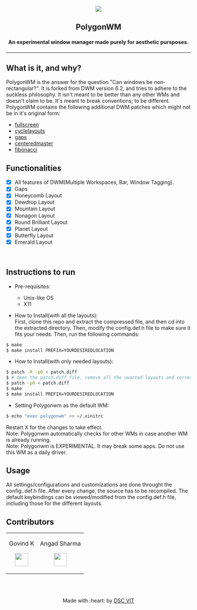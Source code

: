 <p align="center">
<a href="https://dscvit.com">
	<img src="https://user-images.githubusercontent.com/30529572/72455010-fb38d400-37e7-11ea-9c1e-8cdeb5f5906e.png" />
</a>
	<h2 align="center">  PolygonWM  </h2>
	<h4 align="center">  An experimental window manager made purely for aesthetic pursposes.  <h4>
</p>

---
<!---
[![DOCS](https://img.shields.io/badge/Documentation-see%20docs-green?style=flat-square&logo=appveyor)](INSERT_LINK_FOR_DOCS_HERE) 
  [![UI ](https://img.shields.io/badge/User%20Interface-Link%20to%20UI-orange?style=flat-square&logo=appveyor)](INSERT_UI_LINK_HERE)
-->

## What is it, and why?  

PolygonWM is the answer for the question "Can windows be non-rectangular?". It is forked from DWM version 6.2, and tries to adhere to the suckless philosophy. It isn't meant to be better than any other WMs and doesn't claim to be. It's meant to break conventions; to be different. PolygonWM contains the following additional DWM patches which might not be in it's original form:  
- [fullscreen](https://dwm.suckless.org/patches/fullscreen/)
- [cyclelayouts](https://dwm.suckless.org/patches/cyclelayouts/)
- [gaps](https://dwm.suckless.org/patches/gaps/)
- [centeredmaster](https://dwm.suckless.org/patches/centeredmaster/)
- [fibonacci](https://dwm.suckless.org/patches/fibonacci/)

## Functionalities
- [X]  All features of DWM(Multiple Workspaces, Bar, Window Tagging).
- [X]  Gaps
- [X]  Honeycomb Layout
- [X]  Dewdrop Layout
- [X]  Mountain Layout
- [X]  Nonagon Layout
- [X]  Round Brilliant Layout
- [X]  Planet Layout
- [X]  Butterfly Layout
- [X]  Emerald Layout

<br>


## Instructions to run

* Pre-requisites:
	-  Unix-like OS
	-  X11

* How to Install(with all the layouts):   
  First, clone this repo and extract the compressed file, and then cd into the extracted directory.
  Then, modify the config.def.h file to make sure it fits your needs.
  Then, run the following commands:
```bash
$ make
$ make install PREFIX=YOURDESIREDLOCATION
```

* How to Install(with only needed layouts):   
```bash
$ patch -R -p0 < patch.diff  
$ # Open the patch.diff file, remove all the uwanted layouts and correspondings functions and keybindings and save it.
$ patch -p0 < patch.diff
$ make
$ make install PREFIX=YOURDESIREDLOCATION
```

* Setting Polygonwm as the default WM:

```bash
$ echo "exec polygonwm" >> ~/.xinitrc
```
Restart X for the changes to take effect.  
Note: Polygonwm automatically checks for other WMs in case another WM is already running.  
Note: Polygonwm is EXPERIMENTAL. It may break some apps. Do not use this WM as a daily driver.  

## Usage  

All settings/configurations and customizations are done throught the config..def.h file. After every change, the source has to be recompiled. The default keybindings can be viewed/modified from the config.def.h file, including those for the different layouts.

## Contributors

<table>
<tr align="center">

<td>

Govind K

<p align="center">
</p>
<p align="center">
<a href = "https://github.com/Roidujeu"><img src = "http://www.iconninja.com/files/241/825/211/round-collaboration-social-github-code-circle-network-icon.svg" width="36" height = "36"/></a>
</p>
</td>


<td>

Angad Sharma

<p align="center">
</p>
<p align="center">
<a href = "https://github.com/L04DB4L4NC3R/"><img src = "http://www.iconninja.com/files/241/825/211/round-collaboration-social-github-code-circle-network-icon.svg" width="36" height = "36"/></a>
</p>
</td>



</tr>
  </table>

<br>
<br>

<p align="center">
	Made with :heart: by <a href="https://dscvit.com">DSC VIT</a>
</p>

